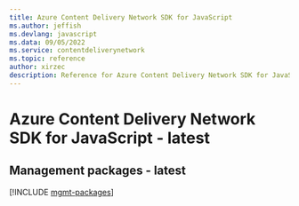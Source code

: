 ```yaml
---
title: Azure Content Delivery Network SDK for JavaScript
ms.author: jeffish
ms.devlang: javascript
ms.data: 09/05/2022
ms.service: contentdeliverynetwork
ms.topic: reference
author: xirzec
description: Reference for Azure Content Delivery Network SDK for JavaScript
---
```

# Azure Content Delivery Network SDK for JavaScript - latest

## Management packages - latest
[!INCLUDE [mgmt-packages](content-delivery-network-mgmt-index.md)]